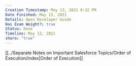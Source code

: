 ```yaml
---
Creation Timestamp: May 13, 2021 8:32 PM
Date Finished: May 13, 2021
Details: Apex Developer Guide
Has Exam Weight?: true
Status: Done
Timeline: May 12, 2021
share: "true"
---
```



[[../Separate Notes on Important Salesforce Topics/Order of Execution/index|Order of Execution]]
